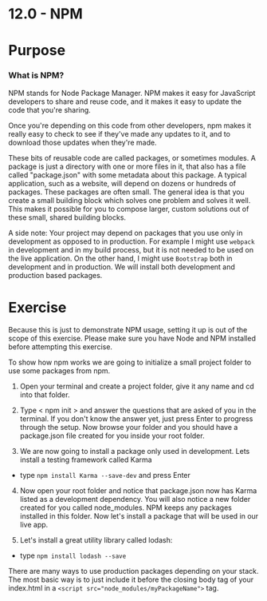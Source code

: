 # 12.0 - NPM

# Purpose

### What is NPM?

NPM stands for Node Package Manager.
NPM makes it easy for JavaScript developers to share and reuse code, and it makes it easy to update the code that you're sharing.

Once you're depending on this code from other developers, npm makes it really easy to check to see if they've made any updates to it, and to download those updates when they're made.

These bits of reusable code are called packages, or sometimes modules. A package is just a directory with one or more files in it, that also has a file called "package.json" with some metadata about this package. A typical application, such as a website, will depend on dozens or hundreds of packages. These packages are often small. The general idea is that you create a small building block which solves one problem and solves it well. This makes it possible for you to compose larger, custom solutions out of these small, shared building blocks.

A side note:
Your project may depend on packages that you use only in development as opposed to in production.  For example I might use ````webpack```` in development and in my build process, but it is not needed to be used on the live application.  On the other hand, I might use ````Bootstrap```` both in development and in production.  We will install both development and production based packages.

# Exercise
Because this is just to demonstrate NPM usage, setting it up is out of the scope of this exercise.  Please make sure you have Node and NPM installed before attempting this exercise.

To show how npm works we are going to initialize a small project folder to use some packages from npm.

1. Open your terminal and create a project folder, give it any name and cd into that folder.

2. Type < npm init > and answer the questions that are asked of you in the terminal.  If you don't know the answer yet, just press Enter to progress through the setup.  Now browse your folder and you should have a package.json file created for you inside your root folder.

3. We are now going to install a package only used in development. Lets install a testing framework called Karma
  - type ````npm install Karma --save-dev```` and press Enter

4. Now open your root folder and notice that package.json now has Karma listed as a development dependency.  You will also notice a new folder created for you called node_modules.   NPM keeps any packages installed in this folder.  Now let's install a package that will be used in our live app.

5. Let's install a great utility library called lodash: 
 - type ````npm install lodash --save````

There are many ways to use production packages depending on your stack.  The most basic way is to just include it before the closing body tag of your index.html in a ````<script src="node_modules/myPackageName">```` tag.
